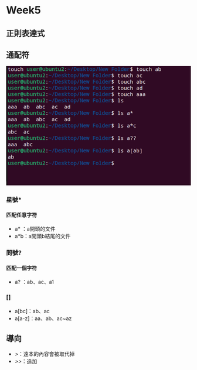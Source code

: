 # Week5

## 正則表達式

## 通配符

![cp](pic\cp.png)

### 星號*
#### 匹配任意字符  
- a* ：a開頭的文件
- a*b：a開頭b結尾的文件

### 問號?
#### 匹配一個字符
- a? ：ab、ac、a1

### []
- a[bc]：ab、ac
- a[a-z]：aa、ab、ac~az

## 導向
- *>*：遠本的內容會被取代掉
- *>>*：追加
 